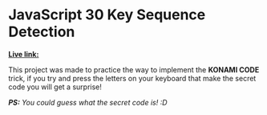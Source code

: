 # JavaScript 30 Key Sequence Detection

**[Live link:]()**

This project was made to practice the way to implement the **KONAMI CODE** trick, if you try and press the letters on your keyboard that make the secret code you will get a surprise!

_**PS:** You could guess what the secret code is! :D_